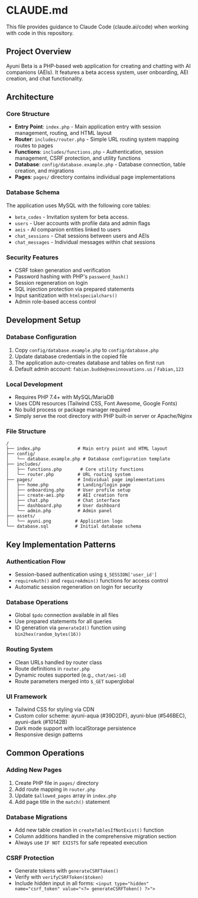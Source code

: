 # CLAUDE.md

This file provides guidance to Claude Code (claude.ai/code) when working with code in this repository.

## Project Overview

Ayuni Beta is a PHP-based web application for creating and chatting with AI companions (AEIs). It features a beta access system, user onboarding, AEI creation, and chat functionality.

## Architecture

### Core Structure
- **Entry Point**: `index.php` - Main application entry with session management, routing, and HTML layout
- **Router**: `includes/router.php` - Simple URL routing system mapping routes to pages
- **Functions**: `includes/functions.php` - Authentication, session management, CSRF protection, and utility functions
- **Database**: `config/database.example.php` - Database connection, table creation, and migrations
- **Pages**: `pages/` directory contains individual page implementations

### Database Schema
The application uses MySQL with the following core tables:
- `beta_codes` - Invitation system for beta access.
- `users` - User accounts with profile data and admin flags
- `aeis` - AI companion entities linked to users
- `chat_sessions` - Chat sessions between users and AEIs
- `chat_messages` - Individual messages within chat sessions

### Security Features
- CSRF token generation and verification
- Password hashing with PHP's `password_hash()`
- Session regeneration on login
- SQL injection protection via prepared statements
- Input sanitization with `htmlspecialchars()`
- Admin role-based access control

## Development Setup

### Database Configuration
1. Copy `config/database.example.php` to `config/database.php`
2. Update database credentials in the copied file
3. The application auto-creates database and tables on first run
4. Default admin account: `fabian.budde@nexinnovations.us` / `Fabian,123`

### Local Development
- Requires PHP 7.4+ with MySQL/MariaDB
- Uses CDN resources (Tailwind CSS, Font Awesome, Google Fonts)
- No build process or package manager required
- Simply serve the root directory with PHP built-in server or Apache/Nginx

### File Structure
```
/
├── index.php              # Main entry point and HTML layout
├── config/
│   └── database.example.php # Database configuration template
├── includes/
│   ├── functions.php       # Core utility functions
│   └── router.php         # URL routing system
├── pages/                 # Individual page implementations
│   ├── home.php           # Landing/login page
│   ├── onboarding.php     # User profile setup
│   ├── create-aei.php     # AEI creation form
│   ├── chat.php           # Chat interface
│   ├── dashboard.php      # User dashboard
│   └── admin.php          # Admin panel
├── assets/
│   └── ayuni.png         # Application logo
└── database.sql          # Initial database schema
```

## Key Implementation Patterns

### Authentication Flow
- Session-based authentication using `$_SESSION['user_id']`
- `requireAuth()` and `requireAdmin()` functions for access control
- Automatic session regeneration on login for security

### Database Operations
- Global `$pdo` connection available in all files
- Use prepared statements for all queries
- ID generation via `generateId()` function using `bin2hex(random_bytes(16))`

### Routing System
- Clean URLs handled by router class
- Route definitions in `router.php`
- Dynamic routes supported (e.g., `chat/aei-id`)
- Route parameters merged into `$_GET` superglobal

### UI Framework
- Tailwind CSS for styling via CDN
- Custom color scheme: ayuni-aqua (#39D2DF), ayuni-blue (#546BEC), ayuni-dark (#10142B)
- Dark mode support with localStorage persistence
- Responsive design patterns

## Common Operations

### Adding New Pages
1. Create PHP file in `pages/` directory
2. Add route mapping in `router.php`
3. Update `$allowed_pages` array in `index.php`
4. Add page title in the `match()` statement

### Database Migrations
- Add new table creation in `createTablesIfNotExist()` function
- Column additions handled in the comprehensive migration section
- Always use `IF NOT EXISTS` for safe repeated execution

### CSRF Protection
- Generate tokens with `generateCSRFToken()`
- Verify with `verifyCSRFToken($token)`
- Include hidden input in all forms: `<input type="hidden" name="csrf_token" value="<?= generateCSRFToken() ?>">`